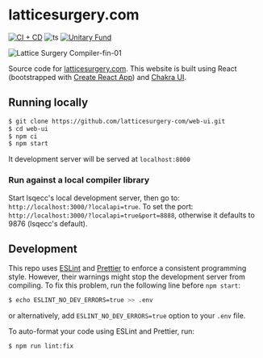 # latticesurgery.com 

[![CI + CD](https://github.com/latticesurgery-com/web-ui/actions/workflows/main.yml/badge.svg)](https://github.com/latticesurgery-com/web-ui/actions/workflows/main.yml)
![ts](https://badgen.net/badge/-/TypeScript/blue?icon=typescript&label)
[![Unitary Fund](https://img.shields.io/badge/Supported%20By-Unitary%20Fund-FFFF00.svg)](https://unitary.fund)

![Lattice Surgery Compiler-fin-01](https://user-images.githubusercontent.com/46719079/150657000-8e83c649-84a8-431b-aab0-d44d847e5a24.png)

Source code for [latticesurgery.com](https://latticesurgery.com). 
This website is built using React (bootstrapped with [Create React App](https://github.com/facebook/create-react-app))
and [Chakra UI](https://github.com/chakra-ui/chakra-ui).

## Running locally 
```sh
$ git clone https://github.com/latticesurgery-com/web-ui.git
$ cd web-ui
$ npm ci 
$ npm start
```
It development server will be served at `localhost:8000`

### Run against a local compiler library
Start lsqecc's local development server, then go to: `http://localhost:3000/?localapi=true`. To set the port: `http://localhost:3000/?localapi=true&port=8888`, otherwise it defaults to 9876 (lsqecc's default).


## Development
This repo uses [ESLint](https://eslint.org/) and [Prettier](https://prettier.io/) to enforce a consistent programming style.
However, their warnings might stop the development server from compiling. To fix this problem, run the following line before
`npm start`:
```sh
$ echo ESLINT_NO_DEV_ERRORS=true >> .env
```
or alternatively, add `ESLINT_NO_DEV_ERRORS=true` option to your `.env` file. 

To auto-format your code using ESLint and Prettier, run:
```sh
$ npm run lint:fix
```
